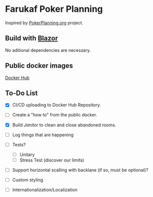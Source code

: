 # Farukaf Poker Planning

Inspired by [PokerPlanning.org](https://pokerplanning.org/) project.

## Build with [Blazor](https://dotnet.microsoft.com/en-us/apps/aspnet/web-apps/blazor)

No aditional dependencies are necessary.

## Public docker images

[Docker Hub](https://hub.docker.com/repository/docker/farukaf/poker-planning/general)

## To-Do List

- [x] CI/CD uploading to Docker Hub Repository.
- [ ] Create a "how to" from the public docker.
- [x] Build *Janitor* to clean and close abandoned rooms.
- [ ] Log things that are happening
- [ ] Tests?
  - [ ] Unitary
  - [ ] Stress Test (discover our limits)
- [ ] Support horizontal scalling with backlane (if so, must be optional)?
- [ ] Custom styling
- [ ] Internationalization/Localization 
   

